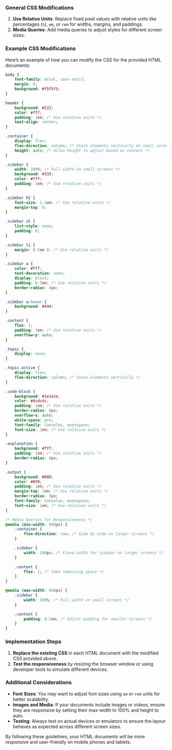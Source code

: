 ### General CSS Modifications

1. **Use Relative Units**: Replace fixed pixel values with relative units like percentages (`%`), `em`, or `rem` for widths, margins, and paddings.
2. **Media Queries**: Add media queries to adjust styles for different screen sizes.

### Example CSS Modifications

Here’s an example of how you can modify the CSS for the provided HTML documents:

```css
body {
    font-family: Arial, sans-serif;
    margin: 0;
    background: #f5f5f5;
}

header {
    background: #222;
    color: #fff;
    padding: 1em; /* Use relative units */
    text-align: center;
}

.container {
    display: flex;
    flex-direction: column; /* Stack elements vertically on small screens */
    height: auto; /* Allow height to adjust based on content */
}

.sidebar {
    width: 100%; /* Full width on small screens */
    background: #333;
    color: #fff;
    padding: 1em; /* Use relative units */
}

.sidebar h2 {
    font-size: 1.2em; /* Use relative units */
    margin-top: 0;
}

.sidebar ul {
    list-style: none;
    padding: 0;
}

.sidebar li {
    margin: 0.5em 0; /* Use relative units */
}

.sidebar a {
    color: #fff;
    text-decoration: none;
    display: block;
    padding: 0.5em; /* Use relative units */
    border-radius: 4px;
}

.sidebar a:hover {
    background: #444;
}

.content {
    flex: 1;
    padding: 1em; /* Use relative units */
    overflow-y: auto;
}

.topic {
    display: none;
}

.topic.active {
    display: flex;
    flex-direction: column; /* Stack elements vertically */
}

.code-block {
    background: #1e1e1e;
    color: #dcdcdc;
    padding: 1em; /* Use relative units */
    border-radius: 8px;
    overflow-x: auto;
    white-space: pre;
    font-family: Consolas, monospace;
    font-size: 1em; /* Use relative units */
}

.explanation {
    background: #fff;
    padding: 1em; /* Use relative units */
    border-radius: 8px;
}

.output {
    background: #000;
    color: #0f0;
    padding: 1em; /* Use relative units */
    margin-top: 1em; /* Use relative units */
    border-radius: 5px;
    font-family: Consolas, monospace;
    font-size: 1em; /* Use relative units */
}

/* Media Queries for Responsiveness */
@media (min-width: 600px) {
    .container {
        flex-direction: row; /* Side by side on larger screens */
    }

    .sidebar {
        width: 240px; /* Fixed width for sidebar on larger screens */
    }

    .content {
        flex: 1; /* Take remaining space */
    }
}

@media (max-width: 600px) {
    .sidebar {
        width: 100%; /* Full width on small screens */
    }

    .content {
        padding: 0.5em; /* Adjust padding for smaller screens */
    }
}
```

### Implementation Steps

1. **Replace the existing CSS** in each HTML document with the modified CSS provided above.
2. **Test the responsiveness** by resizing the browser window or using developer tools to simulate different devices.

### Additional Considerations

- **Font Sizes**: You may want to adjust font sizes using `em` or `rem` units for better scalability.
- **Images and Media**: If your documents include images or videos, ensure they are responsive by setting their max-width to 100% and height to auto.
- **Testing**: Always test on actual devices or emulators to ensure the layout behaves as expected across different screen sizes.

By following these guidelines, your HTML documents will be more responsive and user-friendly on mobile phones and tablets.